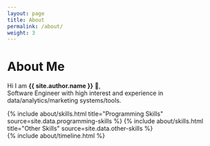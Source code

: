 ```yaml
---
layout: page
title: About
permalink: /about/
weight: 3
---
```

# **About Me**

Hi I am **{{ site.author.name }}** 👋,  
Software Engineer with high interest and experience in data/analytics/marketing systems/tools.

<div class="row">
{% include about/skills.html title="Programming Skills" source=site.data.programming-skills %}
{% include about/skills.html title="Other Skills" source=site.data.other-skills %}
</div>

<div class="row">
{% include about/timeline.html %}
</div>
